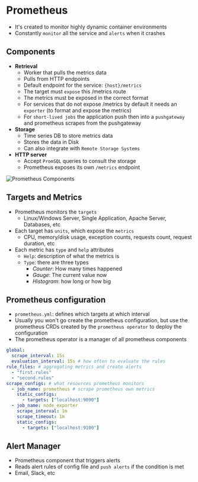 # Prometheus

- It's created to monitor highly dynamic container environments
- Constantly `monitor` all the service and `alerts` when it crashes

## Components

- **Retrieval**
  - Worker that pulls the metrics data
  - Pulls from HTTP endpoints
  - Default endpoint for the service: `{host}/metrics`
  - The target must `expose` this /metrics route
  - The metrics must be exposed in the correct format
  - For services that do not expose /metrics by default it needs an `exporter` (to format and expose the metrics)
  - For `short-lived jobs` the application push then into a `pushgateway` and prometheus scrapes from the pushgateway
- **Storage**
  - Time series DB to store metrics data
  - Stores the data in Disk
  - Can also integrate with `Remote Storage Systems`
- **HTTP server**
  - Accept `PromSQL` queries to consult the storage
  - Prometheus exposes its own `/metrics` endpoint

![Prometheus Components](./images/components.png)

## Targets and Metrics

- Prometheus monitors the `targets`
  - Linux/Windows Server, Single Application, Apache Server, Databases, etc
- Each target has `units`, which expose the `metrics`
  - CPU, memory/disk usage, exception counts, requests count, request duration, etc
- Each metric has `type` and `help` attributes
  - `Help`: description of what the metrics is
  - `Type`: there are three types
    - _Counter_: How many times happened
    - _Gauge_: The current value now
    - _Histogram_: how long or how big

## Prometheus configuration

- `prometheus.yml`: defines which targets at which interval
- Usually you won't go create the prometheus configuration, but use the prometheus CRDs created by the `prometheus operator` to deploy the configuration
- The prometheus operator is a manager of all prometheus components

```yaml
global:
  scrape_interval: 15s
  evaluation_interval: 15s # how often to evaluate the rules
rule_files: # aggregating metrics and create alerts
  - "first.rules"
  - "second.rules"
scrape_configs: # what resources prometheus monitors
  - job_name: prometheus # scrape prometheus own metrics
    static_configs:
      - targets: ["localhost:9090"]
  - job_name: node_exporter
    scrape_interval: 1m
    scrape_timeout: 1m
    static_configs:
      - targets: ["localhost:9100"]
```

## Alert Manager

- Prometheus component that triggers alerts
- Reads alert rules of config file and `push alerts` if the condition is met
- Email, Slack, etc
